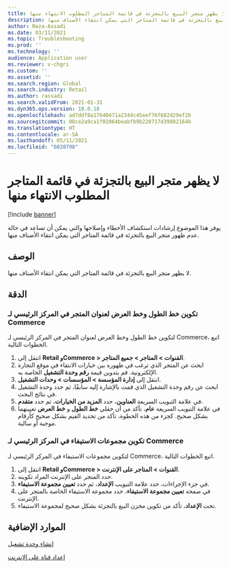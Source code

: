 ```yaml
---
title: لا يظهر متجر البيع بالتجزئة في قائمة المتاجر المطلوب الانتهاء منها
description: يوفر هذا الموضوع إرشادات استكشاف الأخطاء وإصلاحها والتي يمكن أن تساعد في حالة عدم ظهور متجر البيع بالتجزئة في قائمة المتاجر التي يمكن انتقاء الأصناف منها.
author: Reza-Assadi
ms.date: 03/11/2021
ms.topic: Troubleshooting
ms.prod: ''
ms.technology: ''
audience: Application user
ms.reviewer: v-chgri
ms.custom: ''
ms.assetid: ''
ms.search.region: Global
ms.search.industry: Retail
ms.author: rassadi
ms.search.validFrom: 2021-01-31
ms.dyn365.ops.version: 10.0.18
ms.openlocfilehash: ad7ddf8a17640471a2344c45eef76f682d29ef2b
ms.sourcegitcommit: 08ce2a9ca1f02064beabfb9b228717d39882164b
ms.translationtype: HT
ms.contentlocale: ar-SA
ms.lasthandoff: 05/11/2021
ms.locfileid: "6020798"
---
```

# <a name="retail-store-doesnt-appear-in-the-list-of-stores-to-pick-up-from"></a>لا يظهر متجر البيع بالتجزئة في قائمة المتاجر المطلوب الانتهاء منها

[!include [banner](../../includes/banner.md)]

يوفر هذا الموضوع إرشادات استكشاف الأخطاء وإصلاحها والتي يمكن أن تساعد في حالة عدم ظهور متجر البيع بالتجزئة في قائمة المتاجر التي يمكن انتقاء الأصناف منها.

## <a name="description"></a>الوصف

لا يظهر متجر البيع بالتجزئة في قائمة المتاجر التي يمكن انتقاء الأصناف منها.

## <a name="resolution"></a>الدقة

### <a name="configure-the-longitude-and-latitude-for-the-store-address-in-commerce-headquarters"></a>تكوين خط الطول وخط العرض لعنوان المتجر في المركز الرئيسي لـ Commerce

لتكوين خط الطول وخط العرض لعنوان المتجر في المركز الرئيسي لـ Commerce، اتبع الخطوات التالية.

1. انتقل إلى **Retail وCommerce \> القنوات \> المتاجر \> جميع المتاجر**.
1. ابحث عن المتجر الذي ترغب في ظهوره بين خيارات الانتقاء في موقع التجارة الإلكترونية. قم بتدوين قيمة **رقم وحدة التشغيل** الخاصة به.
1. انتقل إلى **إدارة المؤسسة \> المؤسسات \> وحدات التشغيل**.
1. ابحث عن رقم وحدة التشغيل الذي قمت بالإشارة إليه سابقًا، ثم حدد وحدة التشغيل في نتائج البحث.
1. في علامة التبويب السريعة **العناوين**، حدد **المزيد من الخيارات**، ثم حدد **متقدم**.
1. في علامة التبويب السريعة **عام**، تأكد من أن حقلي **خط الطول** و **خط العرض** تعيينهما بشكل صحيح. كجزء من هذه الخطوة، تأكد من تحديد القيم بشكل صحيح كأرقام موجبة أو سالبة.

### <a name="configure-fulfillment-groups-in-commerce-headquarters"></a>تكوين مجموعات الاستيفاء في المركز الرئيسي لـ Commerce

لتكوين مجموعات الاستيفاء في المركز الرئيسي لـ Commerce، اتبع الخطوات التالية.

1. انتقل إلى **Retail وCommerce \> القنوات \> المتاجر على الإنترنت**.
1. حدد المتجر على الإنترنت المراد تكوينه.
1. في جزء الإجراءات، حدد علامة التبويب **الإعداد**، ثم حدد **تعيين مجموعة الاستيفاء**.
1. في صفحة **تعيين مجموعة الاستيفاء**، حدد مجموعة الاستيفاء الخاصة بالمتجر على الإنترنت.
1. تحت **الإعداد**، تأكد من تكوين مخزن البيع بالتجزئة بشكل صحيح لمجموعة الاستيفاء.

## <a name="additional-resources"></a>الموارد الإضافية 

[إنشاء وحدة تشغيل](../../fin-ops-core/fin-ops/organization-administration/tasks/create-operating-unit.md)

[إعداد قناة على الإنترنت](../channel-setup-online.md)